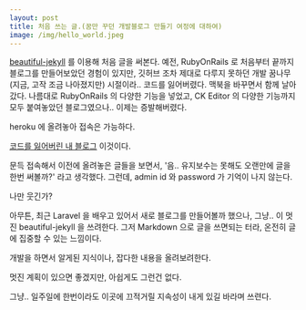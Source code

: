 ```yaml
---
layout: post
title: 처음 쓰는 글.(꿈만 꾸던 개발블로그 만들기 여정에 대하여)
image: /img/hello_world.jpeg
---
```


[beautiful-jekyll](https://github.com/daattali/beautiful-jekyll) 를 이용해 처음 글을 써본다.
예전, RubyOnRails 로 처음부터 끝까지 블로그를 만들어보았던 경험이 있지만, 깃허브 조차 제대로 다루지 못하던 개발 꿈나무(지금, 고작 조금 나아졌지만) 시절이라.. 코드를 잃어버렸다. 맥북을 바꾸면서 함께 날아갔다. 나름대로 RubyOnRails 의 다양한 기능을 넣었고, CK Editor 의 다양한 기능까지 모두 붙여놓았던 블로그였으나.. 이제는 증발해버렸다.

heroku 에 올려놓아 접속은 가능하다.

[코드를 잃어버린 내 블로그](http://likacia.herokuapp.com/) 이것이다.

문득 접속해서 이전에 올려놓은 글들을 보면서, '음.. 유지보수는 못해도 오랜만에 글을 한번 써볼까?' 라고 생각했다.
그런데, admin id 와 password 가 기억이 나지 않는다.

나만 웃긴가?

아무튼, 최근 Laravel 을 배우고 있어서 새로 블로그를 만들어볼까 했으나, 그냥.. 이 멋진 beautiful-jekyll 을 쓰려한다.
그저 Markdown 으로 글을 쓰면되는 터라, 온전히 글에 집중할 수 있는 느낌이다.

개발을 하면서 알게된 지식이나, 잡다한 내용을 올려보려한다.

멋진 계획이 있으면 좋겠지만, 아쉽게도 그런건 없다.

그냥.. 일주일에 한번이라도 이곳에 끄적거릴 지속성이 내게 있길 바라며 쓰련다.

